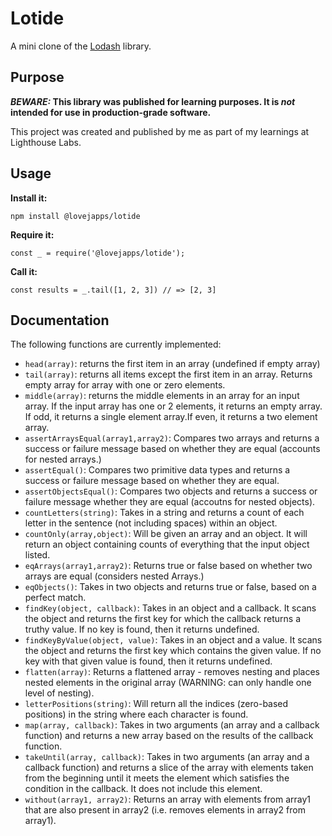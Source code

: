 # Lotide

A mini clone of the [Lodash](https://lodash.com) library.

## Purpose

**_BEWARE:_ This library was published for learning purposes. It is _not_ intended for use in production-grade software.**

This project was created and published by me as part of my learnings at Lighthouse Labs. 

## Usage

**Install it:**

`npm install @lovejapps/lotide`

**Require it:**

`const _ = require('@lovejapps/lotide');`

**Call it:**

`const results = _.tail([1, 2, 3]) // => [2, 3]`

## Documentation

The following functions are currently implemented:

* `head(array)`: returns the first item in an array (undefined if empty array)
* `tail(array)`: returns all items except the first item in an array. Returns empty array for array with one or zero elements.
* `middle(array)`: returns the middle elements in an array for an input array. If the input array has one or 2 elements, it returns an empty array. If odd, it returns a single element array.If even, it returns a two element array. 
* `assertArraysEqual(array1,array2)`: Compares two arrays and returns a success or failure message based on whether they are equal (accounts for nested arrays.)
* `assertEqual()`: Compares two primitive data types and returns a success or failure message based on whether they are equal.
* `assertObjectsEqual()`: Compares two objects and returns a success or failure message whether they are equal (accoutns for nested objects).
* `countLetters(string)`: Takes in a string and returns a count of each letter in the sentence (not including spaces) within an object.
* `countOnly(array,object)`: Will be given an array and an object. It will return an object containing counts of everything that the input object listed.
* `eqArrays(array1,array2)`: Returns true or false based on whether two arrays are equal (considers nested Arrays.)
* `eqObjects()`: Takes in two objects and returns true or false, based on a perfect match.
* `findKey(object, callback)`: Takes in an object and a callback. It scans the object and returns the first key for which the callback returns a truthy value. If no key is found, then it returns undefined.
* `findKeyByValue(object, value)`: Takes in an object and a value. It scans the object and returns the first key which contains the given value. If no key with that given value is found, then it returns undefined.
* `flatten(array)`: Returns a flattened array - removes nesting and places nested elements in the original array (WARNING: can only handle one level of nesting). 
* `letterPositions(string)`: Will return all the indices (zero-based positions) in the string where each character is found.
* `map(array, callback)`: Takes in two arguments (an array and a callback function) and returns a new array based on the results of the callback function.
* `takeUntil(array, callback)`: Takes in two arguments (an array and a callback function) and returns a slice of the array with elements taken from the beginning until it meets the element which satisfies the condition in the callback. It does not include this element.
* `without(array1, array2)`: Returns an array with elements from array1 that are also present in array2 (i.e. removes elements in array2 from array1). 